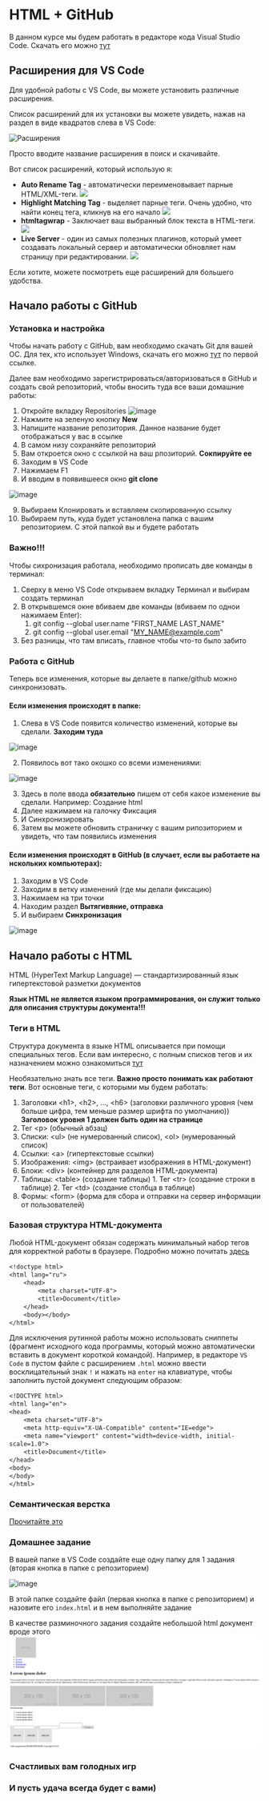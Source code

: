 # HTML + GitHub

В данном курсе мы будем работать в редакторе кода Visual Studio Code. Скачать его можно [тут](https://code.visualstudio.com)

## Расширения для VS Code

Для удобной работы с VS Code, вы можете установить различные расширения. 

Список расширений для их установки вы можете увидеть, нажав на раздел в виде квадратов слева в VS Code:

![Расширения](https://user-images.githubusercontent.com/47351812/190391925-f44d39e2-8b77-4da9-86e1-e38f19eedcce.png)

Просто вводите название расширения в поиск и скачивайте.

Вот список расширений, который использую я:

+ **Auto Rename Tag** - автоматически переименовывает парные HTML/XML-теги. ![](https://habrastorage.org/getpro/habr/post_images/907/751/98c/90775198ca9e39aa2dcfca117a35596c.gif)
+ **Highlight Matching Tag** - выделяет парные теги. Очень удобно, что найти конец тега, кликнув на его начало ![](https://avatars.dzeninfra.ru/get-zen_doc/1893760/pub_5ed6803474a77b458daa982f_5ed680472625bc1747b140aa/scale_1200)
+ **htmltagwrap** - Заключает ваш выбранный блок текста в HTML-теги. ![](https://miro.medium.com/max/1308/1*GCIxncPKHj8V1q2CXj2lsg.gif)
+ **Live Server** - один из самых полезных плагинов, который умеет создавать локальный сервер и автоматически обновляет нам страницу при редактировании. ![](https://i1.yunduanke.com/i/9DDK1K57)

Если хотите, можете посмотреть еще расширений для большего удобства.

## Начало работы с GitHub

### Установка и настройка

Чтобы начать работу с GitHub, вам необходимо скачать Git для вашей ОС. Для тех, кто использует Windows, скачать его можно [тут](https://git-scm.com/download/win) по первой ссылке.

Далее вам необходимо зарегистрироваться/авторизоваться в GitHub и создать свой репозиторий, чтобы вносить туда все ваши домашние работы:

1. Откройте вкладку Repositories ![image](https://user-images.githubusercontent.com/47351812/190397886-63c844e2-e2b9-40b6-83d3-dd4184f6d7cf.png)
2. Нажмите на зеленую кнопку **New**
3. Напишите название репозитория. Данное название будет отображаться у вас в ссылке
4. В самом низу сохраняйте репозиторий
5. Вам откроется окно с ссылкой на ваш рпозиторий. **Сокпируйте ее**
6. Заходим в VS Code
7. Нажимаем F1
8. И вводим в появившееся окно **git clone**

![image](https://user-images.githubusercontent.com/47351812/190399048-86da8230-6a24-4920-8a58-b8c9b1d699b9.png)

9. Выбираем Клонировать и вставляем скопированную ссылку
10. Выбираем путь, куда будет установлена папка с вашим репозиторием. С этой папкой вы и будете работать

### Важно!!! 

Чтобы сихронизация работала, необходимо прописать две команды в терминал:

1. Сверху в меню VS Code открываем вкладку Терминал и выбирам создать терминал
2. В открывшемся окне вбиваем две команды (вбиваем по однои нажимаем Enter):
    1. git config --global user.name "FIRST_NAME LAST_NAME"
    2. git config --global user.email "MY_NAME@example.com"
3. Без разницы, что там вписать, главное чтобы что-то было забито

### Работа с GitHub

Теперь все изменения, которые вы делаете в папке/github можно синхронизовать.

#### Если изменения происходят в папке:

1. Слева в VS Code появится количество изменений, которые вы сделали. **Заходим туда**

![image](https://user-images.githubusercontent.com/47351812/190404620-a04484cd-6ad6-4cfb-b964-b220facac482.png)

2. Появилось вот тако окошко со всеми изменениями: 

![image](https://user-images.githubusercontent.com/47351812/190404785-9ca3d52b-8219-4c75-aac0-0a899fd963cd.png)

3. Здесь в поле ввода **обязательно** пишем от себя какое изменение вы сделали. Например: Создание html
4. Далее нажимаем на галочку Фиксация
5. И Синхронизировать
6. Затем вы можете обновить страничку с вашим рипозиторием и увидеть, что там появились изменения

#### Если изменения происходят в GitHub (в случает, если вы работаете на нскольких компьютерах):

1. Заходим в VS Code
2. Заходим в ветку изменений (где мы делали фиксацию)
3. Нажимаем на три точки
4. Находим раздел **Вытягивяние, отправка** 
5. И выбираем **Синхронизация**

![image](https://user-images.githubusercontent.com/47351812/190406120-9eaac3ec-5361-43b9-b5ca-dea01a223b55.png)

## Начало работы с HTML

HTML (HyperText Markup Language) — стандартизированный язык гипертекстовой разметки документов

**Язык HTML не является языком программирования, он служит только для описания структуры документа!!!**

### Теги в HTML

Структура документа в языке HTML описывается при помощи специальных тегов. Если вам интересно, с полным списков тегов и их назначением можно ознакомиться [тут](https://html5book.ru/html-tags/)

Необязательно знать все теги. **Важно просто понимать как работают теги**. Вот основные теги, с которыми мы будем работать:

1. Заголовки \<h1>, \<h2>, ..., \<h6> (заголовки различного уровня (чем больше цифра, тем меньше размер шрифта по умолчанию)) **Заголовок уровня 1 должен быть один на странице**
2. Тег \<p> (обычный абзац)
3. Списки: \<ul> (не нумерованный список), \<ol> (нумерованный список)
4. Ссылки: \<a> (гипертекстовые ссылки)
5. Изображения: \<img> (встраивает изображения в HTML-документ)
6. Блоки: \<div> (контейнер для разделов HTML-документа)
7. Таблицы: \<table> (создание таблицы)
        1. Тег \<tr> (создание строки в таблице)
        2. Тег \<td> (создание столбца в таблице)
8. Формы: \<form> (форма для сбора и отправки на сервер информации от пользователей)

### Базовая структура HTML-документа

Любой HTML-документ обязан содержать минимальный набор тегов для корректной работы в браузере.
Подробно можно почитать [здесь](https://ru.hexlet.io/courses/layout-designer-basics/lessons/page-structure/theory_unit)

    <!doctype html>
    <html lang="ru">
        <head>
            <meta charset="UTF-8">
            <title>Document</title>
        </head>
        <body></body>
    </html>

Для исключения рутинной работы можно использовать сниппеты (фрагмент исходного кода программы, который можно
автоматически вставить в документ короткой командой). Например, в редакторе `VS Code` в пустом файле с расширением
`.html` можно ввести восклицательный знак `!` и нажать на `enter` на клавиатуре, чтобы заполнить пустой документ
следующим образом:

    <!DOCTYPE html>
    <html lang="en">
    <head>
        <meta charset="UTF-8">
        <meta http-equiv="X-UA-Compatible" content="IE=edge">
        <meta name="viewport" content="width=device-width, initial-scale=1.0">
        <title>Document</title>
    </head>
    <body>
    </body>
    </html>
    
### Семантическая верстка

[Прочитайте это](https://www.w3schools.com/html/html5_semantic_elements.asp)

[](https://htmlacademy.ru/blog/articles/semantics)

### Домашнее задание

В вашей папке в VS Code создайте еще одну папку для 1 задания (вторая кнопка в папке с репозиторием)

![image](https://user-images.githubusercontent.com/47351812/190412786-76a4dc1d-d924-4321-834e-0fff4166f3f3.png)

В этой папке создайте файл (первая кнопка в папке с репозиторием) и назовите его `index.html` и в нем выполняйте задание

В качестве разминочного задания создайте небольшой html документ вроде этого
![](../img/task1.png)

###  Счастливых вам голодных игр

### И пусть удача всегда будет с вами)
